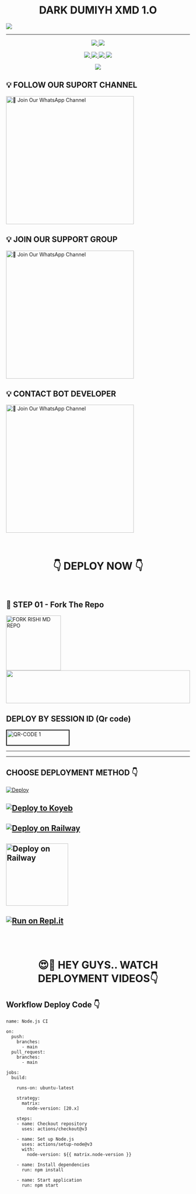 
<h1 align="center">DARK DUMIYH XMD 1.O</h1>

<img src="https://i.ibb.co/0RpBX1JB/e6b92902686779b5.jpg">

<p align="center">
<a href="https://github.com/DUMIYH-OFC-KOD/">
</a>
<hr>


<p align="center">
  </a>
  <a href="https://github.com/DUMIYH-OFC-KOD/DARK-DUMIYH-XMD/fork">
    <img src="https://img.shields.io/github/forks/DUMIYH-OFC-KOD/DARK-DUMIYH-XMD?label=FORK&style=social">
    
  </a>
  <a href="https://github.com/DUMIYH-OFC-KOD/DARK-DUMIYH-XMD/stargazers">
    <img src="https://img.shields.io/github/stars/DUMIYH-OFC-KOD/DARK-DUMIYH-XMD?style=social">
  </a>
</p>

<p align="center">
  <a href="https://github.com/DUMIYH-OFC-KOD/DARK-DUMIYH-XMD">
    <img src="https://img.shields.io/github/repo-size/DUMIYH-OFC-KOD/DARK-DUMIYH-XMD?color=purple&label=REPO%20SIZE&style=plastic">

  </a>
  <a href="https://github.com/DUMIYH-OFC-KOD/DARK-DUMIYH-XMD">
    <img src="https://img.shields.io/github/license/DUMIYH-OFC-KOD/DARK-DUMIYH-XMD?color=purple&label=LICENSE&style=plastic">

  </a>
  <a href="https://github.com/DUMIYH-OFC-KOD/DARK-DUMIYH-XMD">
    <img src="https://img.shields.io/github/languages/top/DUMIYH-OFC-KOD/DARK-DUMIYH-XMD?color=purple&label=JAVASCRIPT&style=plastic">

  </a>
  <a href="https://github.com/DUMIYH-OFC-KOD/DARK-DUMIYH-XMD">
    <img src="https://img.shields.io/static/v1?label=AUTHOR&message=DUMIYH%20OFC&color=purple&style=plastic">

  </a>
  </p>
 <p align="center">
  <a href="https://github.com/DUMIYH-OFC-KOD/DARK-DUMIYH-XMD">
    <img src="https://img.shields.io/badge/OUR%20%20%20TEAM-KINDOM OF%20DEVILS%20(KOD)-purple&style=plastic">

  </a>
</p>

## 💡 FOLLOW OUR SUPORT CHANNEL

<a href="COMING SOON 🌟"><img src="https://img.shields.io/badge/Join%20Our%20WhatsApp%20Channel-blue" alt="📎 Join Our WhatsApp Channel" width="350"></a>

## 💡 JOIN OUR SUPPORT GROUP

<a href="COMING SOON 🌟"><img src="https://img.shields.io/badge/Join%20Our%20WhatsApp%20Channel-blue" alt="📎 Join Our WhatsApp Channel" width="350"></a>

## 💡 CONTACT BOT DEVELOPER

<a href="COMING SOON 🌟"><img src="https://img.shields.io/badge/Join%20Our%20WhatsApp%20Channel-blue" alt="📎 Join Our WhatsApp Channel" width="350"></a>

<br>

<div align="center">
 
  <h1>👇 DEPLOY NOW 👇</h1>
</div>

<br>

## 🎀 STEP 01 -  Fork The Repo

<a href="https://github.com/RDX-DUMIYH-ID/QUEEN-RISHI-MD/fork"><img src="https://img.shields.io/badge/Fork%20Repo-blue" alt="FORK RISHI MD REPO" width="150"></a>
</br>
<img src="https://i.imgur.com/dBaSKWF.gif" height="90" width="100%">
<br>

## DEPLOY BY SESSION ID (Qr code)

<a href="COMING SOON 🌟"><img src="https://i.ibb.co/FWSfNmb/scan-qr-zusyco-btn.png" alt="QR-CODE 1" border="2" width="170" height="40" ></a>

<hr>
<hr>


## CHOOSE DEPLOYMENT METHOD 👇



 
 [![Deploy](https://www.herokucdn.com/deploy/button.svg)](https://dashboard.heroku.com/new?button-url=https%3A%2F%2Fgithub.com%2F&template=https://github.com/RDX-DUMIYH-ID/QUEEN-RISHI-MD)


 
## [![Deploy to Koyeb](https://www.koyeb.com/static/images/deploy/button.svg)](https://app.koyeb.com/apps/deploy?type=git&repository=github.com/RDX-DUMIYH-ID/QUEEN-RISHI-MD-&branch=main&env[SESSION_ID]&env[OWNER_NUMBER]=94705674697&env[MONGODB_URI]&&env[OWNER_NAME]=Dileepa&env[KOYEB_API]&env[PREFIX]=.&env[BOTCAHX_API]&env[ALIVE_IMG]=https://telegra.ph/file/0ff686352c51b20af8231.jpg&env[ALIVE_MSJ]=IAmOnline&env[global_url]=instagram.com&env[FAKE_COUNTRY_CODE]=92&env[READ_MESSAGE]=false&env[DISABLE_PM]=false&env[WORKTYPE]=public&env[THEME]=NITHYA&env[AUTO_STICKER]=false&env[AUTO_VOICE]=false&env[PACK_INFO]=prabath;madeby&name=nithya&env[KOYEB_NAME]=nithya&env[ANTILINK_VALUES]=chat.whatsapp.com&env[PORT]=8000)


## [![Deploy on Railway](https://railway.app/button.svg)](https://railway.app/template/)
 
    
## <a href="https://app.uffizzi.com/projects"><img src="https://telegra.ph/file/e464e609e43eb3dfdc144.png" alt="Deploy on Railway" width="170px"></a>
</p>
 
## [![Run on Repl.it](https://repl.it/badge/github/quiec/whatsAlfa)](https://repl.it/github/RDX-DUMIYH-ID/QUEEN-RISHI-MD-)



<br>
<br>


<div align="center">
 
  <h1>😍👀 HEY GUYS.. WATCH DEPLOYMENT VIDEOS👇</h1>
</div>


## Workflow Deploy Code 👇


```
name: Node.js CI

on:
  push:
    branches:
      - main
  pull_request:
    branches:
      - main

jobs:
  build:

    runs-on: ubuntu-latest

    strategy:
      matrix:
        node-version: [20.x]

    steps:
    - name: Checkout repository
      uses: actions/checkout@v3

    - name: Set up Node.js
      uses: actions/setup-node@v3
      with:
        node-version: ${{ matrix.node-version }}

    - name: Install dependencies
      run: npm install

    - name: Start application
      run: npm start
```
